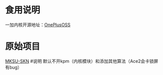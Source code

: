 # 食用说明
一加内核开源地址：[OnePlusOSS](https://github.com/OnePlusOSS/kernel_manifest)

# 原始项目
[MKSU-SKN](https://github.com/ShirkNeko/KernelSU)
#说明
默认不开kpm（内核模块）和添加其他算法（Ace2会卡锁屏有bug）
